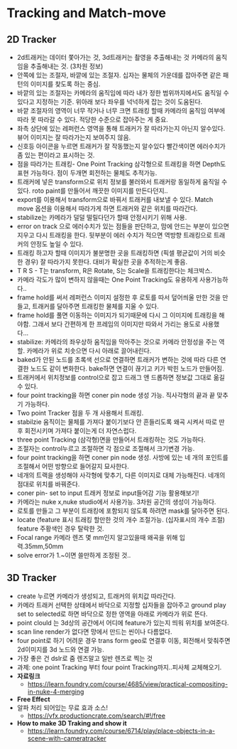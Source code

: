 # Tracking and Match-move
## 2D Tracker
 * 2d트래커는 데이터 쫓아가는 것, 3d트래커는 촬영을 추출해내는 것 카메라의 움직임을 추출해내는 것. (3차원 정보)
 * 안쪽에 있는 조절자, 바깥에 있는 조절자. 십자는 물체의 가운데를 잡아주면 같은 패턴의 이미지를 찾도록 하는 중심. 
 * 바깥의 있는 조절자는 카메라의 움직임에 따라 내가 정한 범위까지에서도 움직일 수 있다고 지정하는 기준. 위아래 보다 좌우를 넉넉하게 잡는 것이 도움된다. 
 * 바깥 조절자의 영역이 너무 작거나 너무 크면 트래킹 할때 카메라의 움직임 여부에 따라 못 따라갈 수 있다. 적당한 수준으로 잡아주는 게 중요.
 * 좌측 상단에 있는 레퍼런스 영역을 통해 트래커가 잘 따라가는지 아닌지 알수있다. 뷰어 이미지는 잘 따라가는지 보여주지 않음.
 * 신호등 아이콘을 누르면 트래커가 잘 작동했는지 알수있다 빨간색이면 에러수치가 좀 있는 편이라고 표시하는 것.
 * 점을 따라가는 트래킹- One Point Tracking 삼각형으로 트래킹을 하면 Depth도 표현 가능하다. 점이 두개면 회전하는 물체도 추적가능.
 * 트래커에 넣은 transform으로 위치 정보를 불러와서 트래커랑 동일하게 움직일 수 있다. roto paint를 만들어서 깨끗한 이미지를 만든다던지..
 * export를 이용해서 transform으로 바꿔서 트래커를 내보낼 수 있다. Match move 옵션을 이용해서 따라가게 하면 트래커와 같은 위치를 따라간다.
 * stabilize는 카메라가 덜덜 떨릴다던가 할때 안정시키기 위해 사용.
 * error on track 으로 에러수치가 있는 점들을 판단하고, 맘에 안드는 부분이 있으면 지우고 다시 트래킹을 한다. 뒷부분이 에러 수치가 적으면 역방향 트래킹으로 트래커의 안정도 높일 수 있다.
 * 트래킹 하고자 할때 이미지가 불분명한 곳을 트래킹하면 (픽셀 평균값이 거의 비슷한 경우) 잘 따라가지 못한다. 대비가 확실한 곳을 추적하는게 좋음.
 * T R S - T는 transform, R은 Rotate, S는 Scale을 트래킹한다는 체크박스.
 * 카메라 각도가 많이 변하지 않을때는 One Point Tracking도 유용하게 사용가능하다..
 * frame hold를 써서 레퍼런스 이미지 설정한 후 로토를 따서 덮어씌울 만한 것을 만들고, 트래커를 달아주면 트래킹한 물체를 지울 수 있다.
 * frame hold를 풀면 이동하는 이미지가 되기때문에 다시 그 이미지에 트래킹을 해야함. 그래서 보다 간편하게 한 프레임의 이미지만 따와서 가리는 용도로 사용했다...
 * stabilize: 카메라의 좌우상하 움직임을 막아주는 것으로 카메라 안정성을 주는 역할. 카메라가 위로 치솟으면 다시 아래로 끌어내린다.
 * baked가 안된 노드를 초록색 선으로 연결하면 트래커가 변하는 것에 따라 다른 연결한 노드도 같이 변화한다. bake하면 연결이 끊기고 키가 박힌 노드가 만들어짐.
 * 트래커에서 위치정보를 control으로 잡고 드래그 앤 드롭하면 정보값 그대로 옮길 수 있다.
 * four point tracking을 하면 coner pin node 생성 가능. 직사각형의 끝과 끝 맞추기 가능하다.
 * Two point Tracker 점을 두 개 사용해서 트래킹. 
 * stabilzie 움직이는 물체를 가져다 붙이기보다 안 흔들리도록 왜곡 시켜서 따로 딴 후 회전시키며 가져다 붙이는게 더 자연스럽다.
 * three point Tracking (삼각형)면을 만들어서 트래킹하는 것도 가능하다.
 * 조절자는 control누르고 조절하면 각 점으로 조절해서 크기변경 가능.
 * four point tracking을 하면 coner pin node 생성. 사방에 있는 네 개의 포인트를 조절해서 어떤 방향으로 들어갈지 묘사한다. 
 * 네개의 트랙을 생성해야 사각형에 맞추기, 다른 이미지로 대체 가능해진다. 네개의 점대로 위치를 바꿔준다.
 * coner pin- set to input 트래커 정보로 input들어감 기능 활용해보기!
 * 카메라는 nuke x,nuke studio에서 사용가능. 3차원 공간의 생성이 가능하다.
 * 로토를 만들고 그 부분이 트래킹에 포함되지 않도록 하려면 mask를 달아주면 된다.
 * locate (feature 표시 트래킹 할만한 것의 개수 조절가능. (십자표시의 개수 조절) feature 주황색인 경우 탈락한 것. 
 * Focal range 카메라 렌즈 몇 mm인지 알고있을때 왜곡을 위해 입력.35mm,50mm
 * solve error가 1.~이면 쓸만하게 조정된 것..
  ## 3D Tracker 
   * create 누르면 카메라가 생성되고, 트래커의 위치값 따라간다. 
   * 카메라 트래커 선택한 상태에서 바닥으로 지정할 십자들을 잡아주고 ground play set to selected로 하면 바닥으로 정한 영역을 아래로 카메라가 위로 뜬다.
   * point clould 는 3d상의 공간에서 어디에 feature가 있는지 띄워 위치를 보여준다.
   * scan line render가 없다면 망에서 만드는 씬이나 다름없다. 
   * four point로 하기 어려운 경우 trans form geo로 연결후 이동, 회전해서 맞춰주면 2d이미지를 3d 노드와 연결 가능.
   * 가장 좋은 건 dslr로 줌 렌즈말고 일반 렌즈로 찍는 것
   * 과제: one point Tracking 부터 four point Tracking까지..피사체 교체해오기.
 * **자료링크**
   * https://learn.foundry.com/course/4685/view/practical-compositing-in-nuke-4-merging
 * **Free Effect**
 * 알파 처리 되어있는 무료 효과 소스!
   * https://vfx.productioncrate.com/search/#!/free
  * **How to make 3D Traking and show it**
    * https://learn.foundry.com/course/6714/play/place-objects-in-a-scene-with-cameratracker
